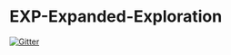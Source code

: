 # EXP-Expanded-Exploration

[![Gitter](https://badges.gitter.im/Join%20Chat.svg)](https://gitter.im/InDieTasten/EXP-Expanded-Exploration?utm_source=badge&utm_medium=badge&utm_campaign=pr-badge&utm_content=badge)